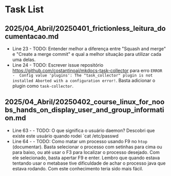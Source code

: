 # Task List

## 2025/04_Abril/20250401_frictionless_leitura_documentacao.md
+ Line 23 - TODO: Entender melhor a diferença entre "Squash and merge" e "Create a merge commit" e qual a melhor situação para utilizar cada uma delas.
+ Line 24 - TODO: Escrever issue repositório https://github.com/costantinoai/mkdocs-task-collector para erro `ERROR   -  Config value 'plugins': The "task_collector" plugin is not installed Aborted with a configuration error!`. Basta adicionar o plugin como `task-collector`.

## 2025/04_Abril/20250402_course_linux_for_noobs_hands_on_display_user_and_group_information.md
+ Line 63 - - TODO: O que significa o usuário daemon? Descobri que existe este usuário quando rodei `cat /etc/passwd
+ Line 64 - - TODO: Como matar um processo usando F9 no `htop` (documentar). Basta selecionar o processo com setinhas para cima ou para baixo, ou até usar o F3 para localizar o processo desejado. Com ele selecionado, basta apertar F9 e enter. Lembro que quando estava tentando usar o metabase tive dificuldade de achar o processo java que estava rodando. Com este conhecimento teria sido mais fácil.

